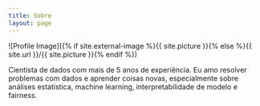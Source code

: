 ```yaml
---
title: Sobre
layout: page
---
```

![Profile Image]({% if site.external-image %}{{ site.picture }}{% else %}{{ site.url }}/{{ site.picture }}{% endif %})

Cientista de dados com mais de 5 anos de experiência. Eu amo resolver problemas com dados e aprender coisas novas, especialmente sobre análises estatística, machine learning, interpretabilidade de modelo e fairness.

